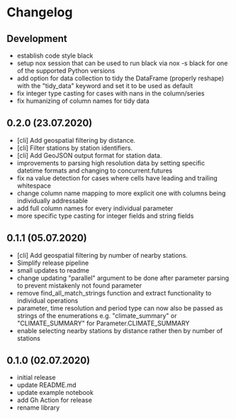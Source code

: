 # Changelog

## Development
- establish code style black
- setup nox session that can be used to run black via nox -s black for one of the supported 
Python versions
- add option for data collection to tidy the DataFrame (properly reshape) with the 
"tidy_data" keyword and set it to be used as default
- fix integer type casting for cases with nans in the column/series
- fix humanizing of column names for tidy data

## 0.2.0 (23.07.2020)
- [cli] Add geospatial filtering by distance.
- [cli] Filter stations by station identifiers.
- [cli] Add GeoJSON output format for station data.
- improvements to parsing high resolution data by setting specific datetime formats and changing to concurrent.futures
- fix na value detection for cases where cells have leading and trailing whitespace
- change column name mapping to more explicit one with columns being individually addressable
- add full column names for every individual parameter
- more specific type casting for integer fields and string fields

## 0.1.1 (05.07.2020)
- [cli] Add geospatial filtering by number of nearby stations.
- Simplify release pipeline
- small updates to readme
- change updating "parallel" argument to be done after parameter parsing to prevent mistakenly not found 
parameter
- remove find_all_match_strings function and extract functionality to individual operations
- parameter, time resolution and period type can now also be passed as strings of the enumerations e.g.
"climate_summary" or "CLIMATE_SUMMARY" for Parameter.CLIMATE_SUMMARY
- enable selecting nearby stations by distance rather then by number of stations

## 0.1.0 (02.07.2020)
- initial release
- update README.md
- update example notebook
- add Gh Action for release
- rename library
